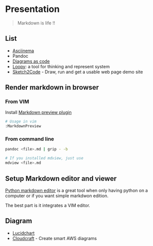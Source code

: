 # Presentation

> Markdown is life !!

## List
* [Asciinema](https://asciinema.org/)
* Pandoc
* [Diagrams as code](https://github.com/mingrammer/diagrams)
* [Loopy](https://ncase.me/loopy/): a tool for thinking and represent system
* [Sketch2Code](https://sketch2code.azurewebsites.net/) - Draw, run and get a usable web page demo site

## Render markdown in browser

### From VIM
Install [Markdown preview plugin](https://github.com/iamcco/markdown-preview.vim)

```bash
# Usage in vim
:MarkdownPreview
```

### From command line
```bash
pandoc <file>.md | grip - -b

# If you installed mdview, just use
mdview <file>.md
```

## Setup Markdown editor and viewer

[Python markdown editor](https://github.com/ncornette/Python-Markdown-Editor/) is a great tool when only having python on a computer or if you want simple markdwon edition.

The best part is it integrates a VIM editor.

## Diagram

* [Lucidchart](https://www.lucidchart.com/)
* [Cloudcraft](https://www.cloudcraft.co/) - Create smart AWS diagrams
